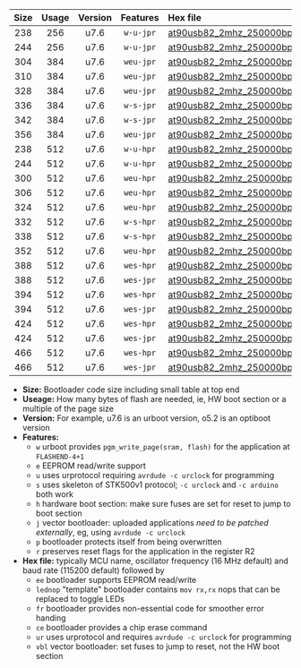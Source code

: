 |Size|Usage|Version|Features|Hex file|
|:-:|:-:|:-:|:-:|:--|
|238|256|u7.6|`w-u-jpr`|[at90usb82_2mhz_250000bps_ur_vbl.hex](https://raw.githubusercontent.com/stefanrueger/urboot/main/at90usb82_2mhz_250000bps_ur_vbl.hex)|
|244|256|u7.6|`w-u-jpr`|[at90usb82_2mhz_250000bps_lednop_ur_vbl.hex](https://raw.githubusercontent.com/stefanrueger/urboot/main/at90usb82_2mhz_250000bps_lednop_ur_vbl.hex)|
|304|384|u7.6|`weu-jpr`|[at90usb82_2mhz_250000bps_ee_ur_vbl.hex](https://raw.githubusercontent.com/stefanrueger/urboot/main/at90usb82_2mhz_250000bps_ee_ur_vbl.hex)|
|310|384|u7.6|`weu-jpr`|[at90usb82_2mhz_250000bps_ee_lednop_ur_vbl.hex](https://raw.githubusercontent.com/stefanrueger/urboot/main/at90usb82_2mhz_250000bps_ee_lednop_ur_vbl.hex)|
|328|384|u7.6|`weu-jpr`|[at90usb82_2mhz_250000bps_ee_lednop_fr_ur_vbl.hex](https://raw.githubusercontent.com/stefanrueger/urboot/main/at90usb82_2mhz_250000bps_ee_lednop_fr_ur_vbl.hex)|
|336|384|u7.6|`w-s-jpr`|[at90usb82_2mhz_250000bps_vbl.hex](https://raw.githubusercontent.com/stefanrueger/urboot/main/at90usb82_2mhz_250000bps_vbl.hex)|
|342|384|u7.6|`w-s-jpr`|[at90usb82_2mhz_250000bps_lednop_vbl.hex](https://raw.githubusercontent.com/stefanrueger/urboot/main/at90usb82_2mhz_250000bps_lednop_vbl.hex)|
|356|384|u7.6|`weu-jpr`|[at90usb82_2mhz_250000bps_ee_lednop_fr_ce_ur_vbl.hex](https://raw.githubusercontent.com/stefanrueger/urboot/main/at90usb82_2mhz_250000bps_ee_lednop_fr_ce_ur_vbl.hex)|
|238|512|u7.6|`w-u-hpr`|[at90usb82_2mhz_250000bps_ur.hex](https://raw.githubusercontent.com/stefanrueger/urboot/main/at90usb82_2mhz_250000bps_ur.hex)|
|244|512|u7.6|`w-u-hpr`|[at90usb82_2mhz_250000bps_lednop_ur.hex](https://raw.githubusercontent.com/stefanrueger/urboot/main/at90usb82_2mhz_250000bps_lednop_ur.hex)|
|300|512|u7.6|`weu-hpr`|[at90usb82_2mhz_250000bps_ee_ur.hex](https://raw.githubusercontent.com/stefanrueger/urboot/main/at90usb82_2mhz_250000bps_ee_ur.hex)|
|306|512|u7.6|`weu-hpr`|[at90usb82_2mhz_250000bps_ee_lednop_ur.hex](https://raw.githubusercontent.com/stefanrueger/urboot/main/at90usb82_2mhz_250000bps_ee_lednop_ur.hex)|
|324|512|u7.6|`weu-hpr`|[at90usb82_2mhz_250000bps_ee_lednop_fr_ur.hex](https://raw.githubusercontent.com/stefanrueger/urboot/main/at90usb82_2mhz_250000bps_ee_lednop_fr_ur.hex)|
|332|512|u7.6|`w-s-hpr`|[at90usb82_2mhz_250000bps.hex](https://raw.githubusercontent.com/stefanrueger/urboot/main/at90usb82_2mhz_250000bps.hex)|
|338|512|u7.6|`w-s-hpr`|[at90usb82_2mhz_250000bps_lednop.hex](https://raw.githubusercontent.com/stefanrueger/urboot/main/at90usb82_2mhz_250000bps_lednop.hex)|
|352|512|u7.6|`weu-hpr`|[at90usb82_2mhz_250000bps_ee_lednop_fr_ce_ur.hex](https://raw.githubusercontent.com/stefanrueger/urboot/main/at90usb82_2mhz_250000bps_ee_lednop_fr_ce_ur.hex)|
|388|512|u7.6|`wes-hpr`|[at90usb82_2mhz_250000bps_ee.hex](https://raw.githubusercontent.com/stefanrueger/urboot/main/at90usb82_2mhz_250000bps_ee.hex)|
|388|512|u7.6|`wes-jpr`|[at90usb82_2mhz_250000bps_ee_vbl.hex](https://raw.githubusercontent.com/stefanrueger/urboot/main/at90usb82_2mhz_250000bps_ee_vbl.hex)|
|394|512|u7.6|`wes-hpr`|[at90usb82_2mhz_250000bps_ee_lednop.hex](https://raw.githubusercontent.com/stefanrueger/urboot/main/at90usb82_2mhz_250000bps_ee_lednop.hex)|
|394|512|u7.6|`wes-jpr`|[at90usb82_2mhz_250000bps_ee_lednop_vbl.hex](https://raw.githubusercontent.com/stefanrueger/urboot/main/at90usb82_2mhz_250000bps_ee_lednop_vbl.hex)|
|424|512|u7.6|`wes-hpr`|[at90usb82_2mhz_250000bps_ee_lednop_fr.hex](https://raw.githubusercontent.com/stefanrueger/urboot/main/at90usb82_2mhz_250000bps_ee_lednop_fr.hex)|
|424|512|u7.6|`wes-jpr`|[at90usb82_2mhz_250000bps_ee_lednop_fr_vbl.hex](https://raw.githubusercontent.com/stefanrueger/urboot/main/at90usb82_2mhz_250000bps_ee_lednop_fr_vbl.hex)|
|466|512|u7.6|`wes-hpr`|[at90usb82_2mhz_250000bps_ee_lednop_fr_ce.hex](https://raw.githubusercontent.com/stefanrueger/urboot/main/at90usb82_2mhz_250000bps_ee_lednop_fr_ce.hex)|
|466|512|u7.6|`wes-jpr`|[at90usb82_2mhz_250000bps_ee_lednop_fr_ce_vbl.hex](https://raw.githubusercontent.com/stefanrueger/urboot/main/at90usb82_2mhz_250000bps_ee_lednop_fr_ce_vbl.hex)|

- **Size:** Bootloader code size including small table at top end
- **Useage:** How many bytes of flash are needed, ie, HW boot section or a multiple of the page size
- **Version:** For example, u7.6 is an urboot version, o5.2 is an optiboot version
- **Features:**
  + `w` urboot provides `pgm_write_page(sram, flash)` for the application at `FLASHEND-4+1`
  + `e` EEPROM read/write support
  + `u` uses urprotocol requiring `avrdude -c urclock` for programming
  + `s` uses skeleton of STK500v1 protocol; `-c urclock` and `-c arduino` both work
  + `h` hardware boot section: make sure fuses are set for reset to jump to boot section
  + `j` vector bootloader: uploaded applications *need to be patched externally*, eg, using `avrdude -c urclock`
  + `p` bootloader protects itself from being overwritten
  + `r` preserves reset flags for the application in the register R2
- **Hex file:** typically MCU name, oscillator frequency (16 MHz default) and baud rate (115200 default) followed by
  + `ee` bootloader supports EEPROM read/write
  + `lednop` "template" bootloader contains `mov rx,rx` nops that can be replaced to toggle LEDs
  + `fr` bootloader provides non-essential code for smoother error handing
  + `ce` bootloader provides a chip erase command
  + `ur` uses urprotocol and requires `avrdude -c urclock` for programming
  + `vbl` vector bootloader: set fuses to jump to reset, not the HW boot section
